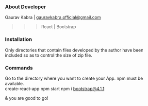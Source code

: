 ### About Developer
Gaurav Kabra | gauravkabra.official@gmail.com

>>> React | Bootstrap

### Installation
Only directories that contain files developed by the author have been included so as to control the size of zip file.

### Commands
Go to the directory where you want to create your App. npm must be available.
<br/>
create-react-app <app-name>
npm start
npm i bootstrap@4.1.1

& you are good to go!
